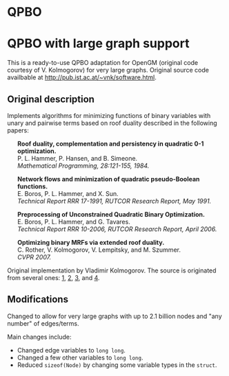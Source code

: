 QPBO
====

# QPBO with large graph support
This is a ready-to-use QPBO adaptation for OpenGM (original code courtesy of V. Kolmogorov) for very large graphs. Original source code availbable at http://pub.ist.ac.at/~vnk/software.html.

## Original description
Implements algorithms for minimizing functions of binary variables with unary and pairwise terms based on roof duality described in the following papers:

<ul><b>Roof duality, complementation and persistency in quadratic 0-1 optimization. </b><br>
P. L. Hammer, P. Hansen, and B. Simeone.<br>
<em>Mathematical Programming, 28:121-155, 1984.</em>
</ul>

<ul><b>Network flows and minimization of quadratic pseudo-Boolean functions. </b><br>
E. Boros, P. L. Hammer, and X. Sun.<br>
<em>Technical Report RRR 17-1991, RUTCOR Research Report, May 1991.</em>
</ul>


<ul><b>Preprocessing of Unconstrained Quadratic Binary Optimization. </b><br>
E. Boros, P. L. Hammer, and G. Tavares.<br>
<em>Technical Report RRR 10-2006, RUTCOR Research Report, April 2006.</em>
</ul>

<ul><b>Optimizing binary MRFs via extended roof duality. </b><br>
C. Rother, V. Kolmogorov, V. Lempitsky, and M. Szummer.<br>
<em>CVPR 2007.</em>
</ul>

Original implementation by Vladimir Kolmogorov.
The source is originated from several ones: [1](https://github.com/fgrsnau/libqpbo.git), [2](https://github.com/Skielex/QPBO.git), [3](https://github.com/NSchertler/QPBO-opengm.git), and [4](https://github.com/micmacIGN/micmac/tree/master/src/uti_phgrm/GraphCut/QPBO-v1.4).

## Modifications
Changed to allow for very large graphs with up to 2.1 billion nodes and "any number" of edges/terms.

Main changes include:
- Changed edge variables to `long long`.
- Changed a few other variables to `long long`.
- Reduced `sizeof(Node)` by changing some variable types in the `struct`.
